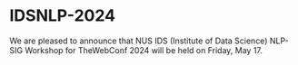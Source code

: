 # IDSNLP-2024

 We are pleased to announce that NUS IDS (Institute of Data Science) NLP-SIG Workshop for TheWebConf 2024 will be held on Friday, May 17. 